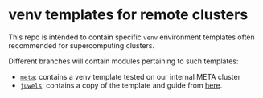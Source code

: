 # venv templates for remote clusters

This repo is intended to contain specific `venv` environment templates often recommended for supercomputing clusters.

Different branches will contain modules pertaining to such templates:
* [`meta`](https://github.com/automl/venv_templates/tree/meta): contains a venv template tested on our internal META cluster
* [`juwels`](https://github.com/automl/venv_templates/tree/juwels): contains a copy of the template and guide from [here](https://gitlab.jsc.fz-juelich.de/kesselheim1/sc_venv_template).
